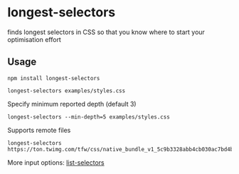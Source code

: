 # longest-selectors

finds longest selectors in CSS so that you know where to start your
optimisation effort

## Usage
```
npm install longest-selectors
```

```
longest-selectors examples/styles.css
```

Specify minimum reported depth (default 3)
```
longest-selectors --min-depth=5 examples/styles.css
```
Supports remote files
```
longest-selectors https://ton.twimg.com/tfw/css/native_bundle_v1_5c9b3328abb4cb030ac7bd4b773fdbaa78a1bdc0.css
```

More input options: [list-selectors](https://github.com/davidtheclark/list-selectors#listselectorssource-options-callback)

